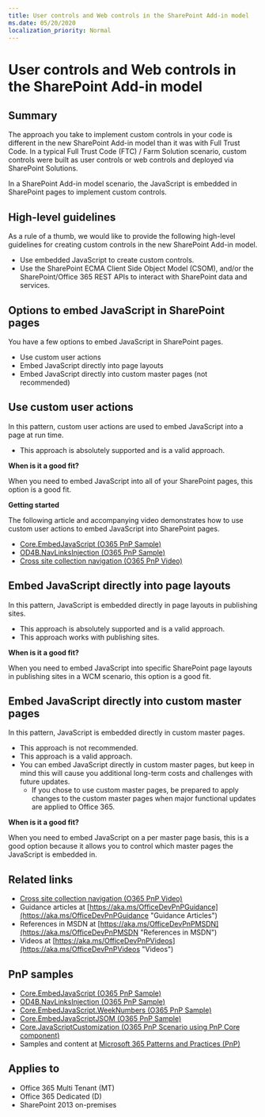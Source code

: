```yaml
---
title: User controls and Web controls in the SharePoint Add-in model
ms.date: 05/20/2020
localization_priority: Normal
---
```

User controls and Web controls in the SharePoint Add-in model
=============================================================

## Summary

The approach you take to implement custom controls in your code is different in the new SharePoint Add-in model than it was with Full Trust Code. In a typical Full Trust Code (FTC) / Farm Solution scenario, custom controls were built as user controls or web controls and deployed via SharePoint Solutions.

In a SharePoint Add-in model scenario, the JavaScript is embedded in SharePoint pages to implement custom controls.

## High-level guidelines

As a rule of a thumb, we would like to provide the following high-level guidelines for creating custom controls in the new SharePoint Add-in model.

- Use embedded JavaScript to create custom controls.
- Use the SharePoint ECMA Client Side Object Model (CSOM), and/or the SharePoint/Office 365 REST APIs to interact with SharePoint data and services.

Options to embed JavaScript in SharePoint pages
-----------------------------------------------
You have a few options to embed JavaScript in SharePoint pages.

- Use custom user actions
- Embed JavaScript directly into page layouts
- Embed JavaScript directly into custom master pages (not recommended)

Use custom user actions
-----------------------
In this pattern, custom user actions are used to embed JavaScript into a page at run time.

- This approach is absolutely supported and is a valid approach.

**When is it a good fit?**

When you need to embed JavaScript into all of your SharePoint pages, this option is a good fit.

**Getting started**

The following article and accompanying video demonstrates how to use custom user actions to embed JavaScript into SharePoint pages.

- [Core.EmbedJavaScript (O365 PnP Sample)](https://github.com/SharePoint/PnP/tree/master/Samples/Core.EmbedJavaScript)
- [OD4B.NavLinksInjection (O365 PnP Sample)](https://github.com/SharePoint/PnP/tree/master/Samples/OD4B.NavLinksInjection)
- [Cross site collection navigation (O365 PnP Video)](https://channel9.msdn.com/blogs/OfficeDevPnP/Cross-site-collection-navigation)

Embed JavaScript directly into page layouts
-------------------------------------------

In this pattern, JavaScript is embedded directly in page layouts in publishing sites.  

- This approach is absolutely supported and is a valid approach.
- This approach works with publishing sites.

**When is it a good fit?**

When you need to embed JavaScript into specific SharePoint page layouts in publishing sites in a WCM scenario, this option is a good fit.

Embed JavaScript directly into custom master pages
--------------------------------------------------

In this pattern, JavaScript is embedded directly in custom master pages.  

- This approach is not recommended.
- This approach is a valid approach.
- You can embed JavaScript directly in custom master pages, but keep in mind this will cause you additional long-term costs and challenges with future updates.
	+ If you chose to use custom master pages, be prepared to apply changes to the custom master pages when major functional updates are applied to Office 365.

**When is it a good fit?**

When you need to embed JavaScript on a per master page basis, this is a good option because it allows you to control which master pages the JavaScript is embedded in.

## Related links
- [Cross site collection navigation (O365 PnP Video)](https://channel9.msdn.com/blogs/OfficeDevPnP/Cross-site-collection-navigation)
- Guidance articles at [https://aka.ms/OfficeDevPnPGuidance](https://aka.ms/OfficeDevPnPGuidance "Guidance Articles")
- References in MSDN at [https://aka.ms/OfficeDevPnPMSDN](https://aka.ms/OfficeDevPnPMSDN "References in MSDN")
- Videos at [https://aka.ms/OfficeDevPnPVideos](https://aka.ms/OfficeDevPnPVideos "Videos")

## PnP samples
- [Core.EmbedJavaScript (O365 PnP Sample)](https://github.com/SharePoint/PnP/tree/master/Samples/Core.EmbedJavaScript)
- [OD4B.NavLinksInjection (O365 PnP Sample)](https://github.com/SharePoint/PnP/tree/master/Samples/OD4B.NavLinksInjection)
- [Core.EmbedJavaScript.WeekNumbers (O365 PnP Sample)](https://github.com/SharePoint/PnP/tree/master/Samples/Core.EmbedJavaScript.WeekNumbers)
- [Core.EmbedJavaScriptJSOM (O365 PnP Sample)](https://github.com/SharePoint/PnP/tree/master/Samples/Core.EmbedJavaScriptJSOM)
- [Core.JavaScriptCustomization (O365 PnP Scenario using PnP Core component)](https://github.com/SharePoint/PnP/tree/master/Samples/Core.JavaScriptCustomization)
- Samples and content at [Microsoft 365 Patterns and Practices (PnP)](https://aka.ms/sppnp)

## Applies to

- Office 365 Multi Tenant (MT)
- Office 365 Dedicated (D)
- SharePoint 2013 on-premises
